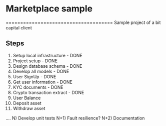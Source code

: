 # Marketplace sample
=====================================
Sample project of a bit capital client

## Steps

1) Setup local infrastructure - DONE
2) Project setup - DONE
3) Design database schema - DONE
4) Develop all models - DONE
5) User SignUp - DONE
6) Get user information - DONE
7) KYC documents - DONE
8) Crypto transaction extract - DONE
9) User Balance
10) Deposit asset
11) Withdraw asset

....
N) Develop unit tests
N+1) Fault resilience?
N+2) Documentation